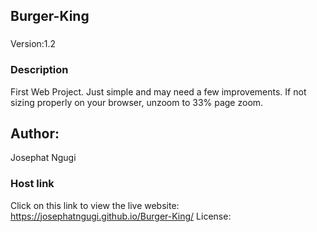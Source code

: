 ## Burger-King
 ### 
 Version:1.2
### Description 
First Web Project. Just simple and may need a few improvements.
If not sizing properly on your browser, unzoom to 33% page zoom.
## Author:
Josephat Ngugi
### Host link
Click on this link to view the live website: https://josephatngugi.github.io/Burger-King/
License:
